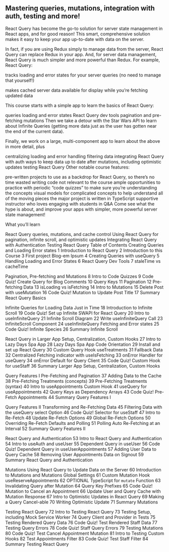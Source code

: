 ## Mastering queries, mutations, integration with auth, testing and more!

React Query has become the go-to solution for server state management in React apps, and for good reason! This smart, comprehensive solution makes it easy to keep your app up-to-date with data on the server.

In fact, if you are using Redux simply to manage data from the server, React Query can replace Redux in your app. And, for server data management, React Query is much simpler and more powerful than Redux. For example, React Query:

tracks loading and error states for your server queries (no need to manage that yourself!)

makes cached server data available for display while you’re fetching updated data

This course starts with a simple app to learn the basics of React Query:

queries
loading and error states
React Query dev tools
pagination and pre-fetching
mutations
Then we take a detour with the Star Wars API to learn about Infinite Queries (getting more data just as the user has gotten near the end of the current data).

Finally, we work on a large, multi-component app to learn about the above in more detail, plus

centralizing loading and error handling
filtering data
integrating React Query with auth
ways to keep data up to date after mutations, including optimistic updates
testing React Query
Other notable course features:

pre-written projects to use as a backdrop for React Query, so there’s no time wasted writing code not relevant to the course
ample opportunities to practice with periodic “code quizzes” to make sure you’re understanding the concepts
visual models for complicated concepts to help understand all of the moving pieces
the major project is written in TypeScript
supportive instructor who loves engaging with students in Q&A
Come see what the hype is about, and improve your apps with simpler, more powerful server state management!

What you’ll learn

React Query queries, mutations, and cache control
Using React Query for pagination, infinite scroll, and optimistic updates
Integrating React Query with Authentication
Testing React Query
Table of Contents
Creating Queries and Loading Error states
1 Introduction to React Query
2 Introduction to this Course
3 First project Blog-em Ipsum
4 Creating Queries with useQuery
5 Handling Loading and Error States
6 React Query Dev Tools
7 staleTime vs cacheTime

Pagination, Pre-fetching and Mutations
8 Intro to Code Quizzes
9 Code Quiz! Create Query for Blog Comments
10 Query Keys
11 Pagination
12 Pre-fetching Data
13 isLoading vs isFetching
14 Intro to Mutations
15 Delete Post with useMutation
16 Code Quiz! Mutation to Update Post Title
17 Summary React Query Basics

Infinite Queries for Loading Data Just in Time
18 Introduction to Infinite Scroll
19 Code Quiz! Set up Infinite SWAPI for React Query
20 Intro to useInfiniteQuery
21 Infinite Scroll Diagram
22 Write useInfiniteQuery Call
23 InfiniteScroll Component
24 useInfiniteQuery Fetching and Error states
25 Code Quiz! Infinite Species
26 Summary Infinite Scroll

React Query in Larger App Setup, Centralization, Custom Hooks
27 Intro to Lazy Days Spa App
28 Lazy Days Spa App Code Orientation
29 Install and set up React Query
30 Custom Query Hook useTreatments
31 Fallback Data
32 Centralized Fetching indicator with useIsFetching
33 onError Handler for useQuery
34 onError Default for Query Client
35 Code Quiz! Custom Hook for useStaff
36 Summary Larger App Setup, Centralization, Custom Hooks

Query Features I Pre-Fetching and Pagination
37 Adding Data to the Cache
38 Pre-Fetching Treatments (concepts)
39 Pre-Fetching Treatments (syntax)
40 Intro to useAppointments Custom Hook
41 useQuery for useAppointments
42 Query Keys as Dependency Arrays
43 Code Quiz! Pre-Fetch Appointments
44 Summary Query Features I

Query Features II Transforming and Re-Fetching Data
45 Filtering Data with the useQuery select Option
46 Code Quiz! Selector for useStaff
47 Intro to Re-Fetch
48 Update Re-Fetch Options
49 Global Re-Fetch Options
50 Overriding Re-Fetch Defaults and Polling
51 Polling Auto Re-Fetching at an Interval
52 Summary Query Features II

React Query and Authentication
53 Intro to React Query and Authentication
54 Intro to useAuth and useUser
55 Dependent Query in useUser
56 Code Quiz! Dependent Query in useUserAppointments
57 Adding User Data to Query Cache
58 Removing User Appointments Data on Signout
59 Summary React Query and Authentication

Mutations Using React Query to Update Data on the Server
60 Introduction to Mutations and Mutations Global Settings
61 Custom Mutation Hook useReserveAppointments
62 OPTIONAL TypeScript for `mutate` Function
63 Invalidating Query after Mutation
64 Query Key Prefixes
65 Code Quiz! Mutation to Cancel an Appointment
66 Update User and Query Cache with Mutation Response
67 Intro to Optimistic Updates in React Query
69 Making a Query Cancel-able
70 Writing Optimistic Update
71 Summary Mutations

Testing React Query
72 Intro to Testing React Query
73 Testing Setup, including Mock Service Worker
74 Query Client and Provider in Tests
75 Testing Rendered Query Data
76 Code Quiz! Test Rendered Staff Data
77 Testing Query Errors
78 Code Quiz! Staff Query Errors
79 Testing Mutations
80 Code Quiz! Test Cancel Appointment Mutation
81 Intro to Testing Custom Hooks
82 Test Appointments Filter
83 Code Quiz! Test Staff Filter
84 Summary Testing React Query